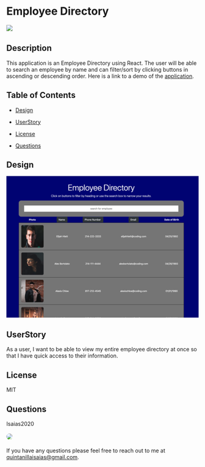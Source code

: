 
# Employee Directory

<p>
<a>
<img src="https://img.shields.io/badge/License-MIT-blueviolet"/></a>
</p>

## Description 

This application is an Employee Directory using React.  The user will be able to search an employee by name and can filter/sort by clicking buttons in ascending or descending order.  Here is a link to a demo of the [application](https://drive.google.com/file/d/1_mmyQ40ZW7FFKW156_iyN1mHHtJo1vSb/view?usp=sharing). 

## Table of Contents

* [Design](#Design)

* [UserStory](#UserStory)

* [License](#License)

* [Questions](#Questions)

## Design 

![Screenshot of working application](/public/assets/ScreenShot.png)

## UserStory

As a user, I want to be able to view my entire employee directory at once so that I have quick access to their information.

## License

MIT

## Questions
Isaias2020
<br><br>
<img src="https://avatars.githubusercontent.com/u/59813695?" height="100" style="border-radius:50%">
<br><br>
If you have any questions please feel free to reach out to me at quintanillaisaias@gmail.com.

